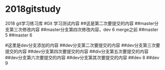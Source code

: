 # 2018gitstudy
2018 git学习练习库
#Git 学习测试内容
##这是第二次要提交的内容
##master分支第三次修改内容
##master分支第四次修改内容，dev 6 merge之前
##master 5
##master 6


#这里是dev分支添加的内容
##dev分支第二次要提交的内容
##dev分支第三次要提交的内容
##dev分支第四次要提交的内容
##div分支第五次要提交的内容
##dev分支第六次要提交的内容
##dev分支第其次要提交的内容
##dev 8
##dev 9